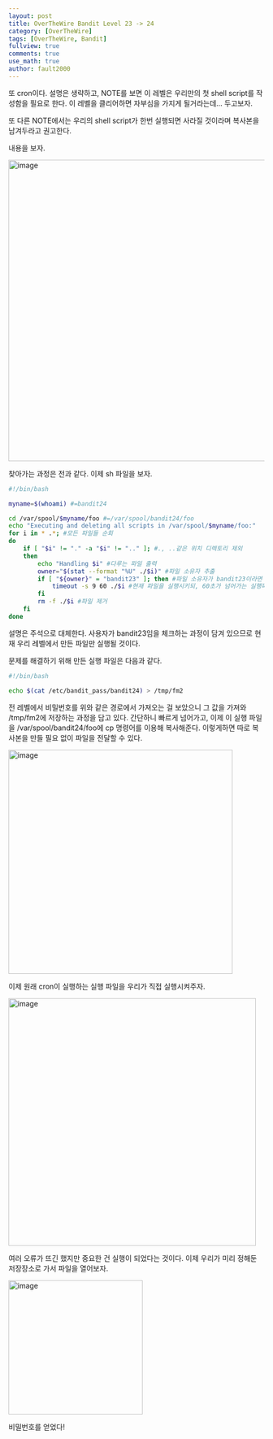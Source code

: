 ```yaml
---
layout: post
title: OverTheWire Bandit Level 23 -> 24
category: [OverTheWire]
tags: [OverTheWire, Bandit]
fullview: true
comments: true
use_math: true
author: fault2000
---
```


또 cron이다. 설명은 생략하고, NOTE를 보면 이 레벨은 우리만의 첫 shell script를 작성함을 필요로 한다. 이 레벨을 클리어하면 자부심을 가지게 될거라는데... 두고보자.  

또 다른 NOTE에서는 우리의 shell script가 한번 실행되면 사라질 것이라며 복사본을 남겨두라고 권고한다.  

내용을 보자.  

<img width="593" alt="image" src="https://user-images.githubusercontent.com/73513005/192279586-e3444589-3474-4170-895a-8b8e2198450c.png">

찾아가는 과정은 전과 같다. 이제 sh 파일을 보자.  

```sh
#!/bin/bash

myname=$(whoami) #=bandit24

cd /var/spool/$myname/foo #=/var/spool/bandit24/foo
echo "Executing and deleting all scripts in /var/spool/$myname/foo:"
for i in * .*; #모든 파일들 순회
do
    if [ "$i" != "." -a "$i" != ".." ]; #., ..같은 위치 디렉토리 제외
    then
        echo "Handling $i" #다루는 파일 출력
        owner="$(stat --format "%U" ./$i)" #파일 소유자 추출
        if [ "${owner}" = "bandit23" ]; then #파일 소유자가 bandit23이라면
            timeout -s 9 60 ./$i #현재 파일을 실행시키되, 60초가 넘어가는 실행파일은 signal 9 전달 후 타임아웃
        fi
        rm -f ./$i #파일 제거
    fi
done
```

설명은 주석으로 대체한다. 사용자가 bandit23임을 체크하는 과정이 담겨 있으므로 현재 우리 레벨에서 만든 파일만 실행될 것이다.  

문제를 해결하기 위해 만든 실행 파일은 다음과 같다.  

```sh
#!/bin/bash

echo $(cat /etc/bandit_pass/bandit24) > /tmp/fm2
```

전 레벨에서 비밀번호를 위와 같은 경로에서 가져오는 걸 보았으니 그 값을 가져와 /tmp/fm2에 저장하는 과정을 담고 있다. 간단하니 빠르게 넘어가고, 이제 이 실행 파일을 /var/spool/bandit24/foo에 cp 명령어를 이용해 복사해준다. 이렇게하면 따로 복사본을 만들 필요 없이 파일을 전달할 수 있다.  

<img width="441" alt="image" src="https://user-images.githubusercontent.com/73513005/192284336-2cafb6d8-621e-40da-aa2e-70939ccf87e9.png">

이제 원래 cron이 실행하는 실행 파일을 우리가 직접 실행시켜주자.  

<img width="487" alt="image" src="https://user-images.githubusercontent.com/73513005/192284520-f629693a-0a8a-4e86-b206-21afccbff52e.png">

여러 오류가 뜨긴 했지만 중요한 건 실행이 되었다는 것이다. 이제 우리가 미리 정해둔 저장장소로 가서 파일을 열어보자.  

<img width="264" alt="image" src="https://user-images.githubusercontent.com/73513005/192284693-64cf8988-266b-4be4-b0b0-2baefbb5c987.png">

비밀번호를 얻었다!